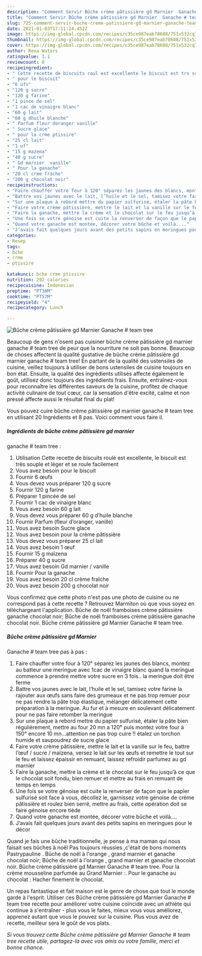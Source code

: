 ```yaml
---
description: "Comment Servir Bûche crème pâtissière gd Marnier  Ganache # team tree"
title: "Comment Servir Bûche crème pâtissière gd Marnier  Ganache # team tree"
slug: 725-comment-servir-buche-creme-patissiere-gd-marnier-ganache-team-tree
date: 2021-01-03T17:11:24.452Z
image: https://img-global.cpcdn.com/recipes/c35ce987eab78688/751x532cq70/buche-creme-patissiere-gd-marnier-ganache-team-tree-photo-principale-de-la-recette.jpg
thumbnail: https://img-global.cpcdn.com/recipes/c35ce987eab78688/751x532cq70/buche-creme-patissiere-gd-marnier-ganache-team-tree-photo-principale-de-la-recette.jpg
cover: https://img-global.cpcdn.com/recipes/c35ce987eab78688/751x532cq70/buche-creme-patissiere-gd-marnier-ganache-team-tree-photo-principale-de-la-recette.jpg
author: Rena Waters
ratingvalue: 3.1
reviewcount: 8
recipeingredient:
- " Cette recette de biscuits roul est excellente le biscuit est trs souple et lger et se roule facilement"
- " pour le biscuit"
- "6 ufs"
- "120 g sucre"
- "120 g farine"
- "1 pince de sel"
- "1 cac de vinaigre blanc"
- "60 g lait"
- "60 g dhuile blanche"
- " Parfum fleur doranger vanille"
- " Sucre glace"
- " pour la crme ptissire"
- "25 cl lait"
- "1 uf"
- "15 g mazena"
- "40 g sucre"
- " Gd marnier  vanille"
- " Pour la ganache"
- "20 cl crme frache"
- "200 g chocolat noir"
recipeinstructions:
- "Faire chauffer votre four à 120° séparez les jaunes des blancs, montez au batteur une meringue avec 1cac de vinaigre blanc quand la meringue commence à prendre mettre votre sucre en 3 fois.. la meringue doit être ferme"
- "Battre vos jaunes avec le lait, l’huile et le sel, tamisez votre farine la rajouter aux œufs sans faire des grumeaux et ne pas trop remuer pour ne pas rendre la pâte trop élastique, mélanger délicatement cette préparation à la meringue. Au fur et à mesure en soulevant délicatement pour ne pas faire retomber la meringue"
- "Sur une plaque à rebord mettre du papier sulfurisé, étaler la pâte bien régulièrement, mettre au four 20 mn a 120° puis montez votre four à 150° encore 10 mn...attention ne pas trop cuire !! étalez un torchon humide et saupoudrez de sucre glace"
- "Faire votre crème pâtissière, mettre le lait et la vanille sur le feu, battre l’œuf / sucre / maïzena, versez le lait sur les œufs et remettre le tout sur le feu et laissez épaissir en remuant, laissez refroidir parfumez au gd marnier"
- "Faire la ganache, mettre la crème et le chocolat sur le feu jusqu’à ce que le chocolat soit fondu, bien remuer et mettre au frais en remuant de temps en temps"
- "Une fois se votre génoise est cuite la renverser de façon que le papier sulfurisé soit face à vous, décollez le, garnissez votre génoise de crème pâtissière et roulez bien serré, mettre au frais, cette opération doit se faire génoise encore tiède"
- "Quand votre ganache est montée, décorer votre bûche et voilà...."
- "J’avais fait quelques jours avant des petits sapins en meringues pour le décor"
categories:
- Resep
tags:
- bche
- crme
- ptissire

katakunci: bche crme ptissire 
nutrition: 292 calories
recipecuisine: Indonesian
preptime: "PT30M"
cooktime: "PT57M"
recipeyield: "4"
recipecategory: Lunch

---
```



![Bûche crème pâtissière gd Marnier 
Ganache # team tree](https://img-global.cpcdn.com/recipes/c35ce987eab78688/751x532cq70/buche-creme-patissiere-gd-marnier-ganache-team-tree-photo-principale-de-la-recette.jpg)

Beaucoup de gens n'osent pas cuisiner bûche crème pâtissière gd marnier 
ganache # team tree de peur que la nourriture ne soit pas bonne. Beaucoup de choses affectent la qualité gustative de bûche crème pâtissière gd marnier 
ganache # team tree! En partant de la qualité des ustensiles de cuisine, veillez toujours à utiliser de bons ustensiles de cuisine toujours en bon état. Ensuite, la qualité des ingrédients utilisés affecte également le goût, utilisez donc toujours des ingrédients frais. Ensuite, entraînez-vous pour reconnaître les différentes saveurs de la cuisine, profitez de chaque activité culinaire de tout cœur, car la sensation d'être excité, calme et non pressé affecte aussi le résultat final du plat!

<!--inarticleads1-->

Vous pouvez cuire bûche crème pâtissière gd marnier 
ganache # team tree en utilisant 20 Ingrédients et 8 pas. Voici comment vous faire il.

##### Ingrédients de bûche crème pâtissière gd marnier 
ganache # team tree :

1. Utilisation  Cette recette de biscuits roulé est excellente, le biscuit est très souple et léger et se roule facilement
1. Vous avez besoin  pour le biscuit
1. Fournir 6 œufs
1. Vous devez vous préparer 120 g sucre
1. Fournir 120 g farine
1. Préparer 1 pincée de sel
1. Fournir 1 cac de vinaigre blanc
1. Vous avez besoin 60 g lait
1. Vous devez vous préparer 60 g d’huile blanche
1. Fournir  Parfum (fleur d’oranger, vanille)
1. Vous avez besoin  Sucre glace
1. Vous avez besoin  pour la crème pâtissière
1. Vous devez vous préparer 25 cl lait
1. Vous avez besoin 1 œuf
1. Fournir 15 g maïzena
1. Préparer 40 g sucre
1. Vous avez besoin  Gd marnier / vanille
1. Fournir  Pour la ganache
1. Vous avez besoin 20 cl crème fraîche
1. Vous avez besoin 200 g chocolat noir


Vous confirmez que cette photo n&#39;est pas une photo de cuisine ou ne correspond pas à cette recette ? Retrouvez Marmiton où que vous soyez en téléchargeant l&#39;application. Bûche de noël framboises crème pâtissière ganache chocolat noir; Bûche de noël framboises crème pâtissière ganache chocolat noir. Bûche crème pâtissière gd Marnier Ganache # team tree. 

<!--inarticleads2-->

##### Bûche crème pâtissière gd Marnier 
Ganache # team tree pas à pas :

1. Faire chauffer votre four à 120° séparez les jaunes des blancs, montez au batteur une meringue avec 1cac de vinaigre blanc quand la meringue commence à prendre mettre votre sucre en 3 fois.. la meringue doit être ferme
1. Battre vos jaunes avec le lait, l’huile et le sel, tamisez votre farine la rajouter aux œufs sans faire des grumeaux et ne pas trop remuer pour ne pas rendre la pâte trop élastique, mélanger délicatement cette préparation à la meringue. Au fur et à mesure en soulevant délicatement pour ne pas faire retomber la meringue
1. Sur une plaque à rebord mettre du papier sulfurisé, étaler la pâte bien régulièrement, mettre au four 20 mn a 120° puis montez votre four à 150° encore 10 mn...attention ne pas trop cuire !! étalez un torchon humide et saupoudrez de sucre glace
1. Faire votre crème pâtissière, mettre le lait et la vanille sur le feu, battre l’œuf / sucre / maïzena, versez le lait sur les œufs et remettre le tout sur le feu et laissez épaissir en remuant, laissez refroidir parfumez au gd marnier
1. Faire la ganache, mettre la crème et le chocolat sur le feu jusqu’à ce que le chocolat soit fondu, bien remuer et mettre au frais en remuant de temps en temps
1. Une fois se votre génoise est cuite la renverser de façon que le papier sulfurisé soit face à vous, décollez le, garnissez votre génoise de crème pâtissière et roulez bien serré, mettre au frais, cette opération doit se faire génoise encore tiède
1. Quand votre ganache est montée, décorer votre bûche et voilà....
1. J’avais fait quelques jours avant des petits sapins en meringues pour le décor


Quand je fais une bûche traditionnelle, je pense à ma maman qui nous faisait ses bûches à noël Pas toujours réussies.,c&#39;était de bons moments Pastrypauline . Bûche de noël à l&#39;orange , grand marnier et ganache chocolat noir; Bûche de noël à l&#39;orange , grand marnier et ganache chocolat noir. Bûche crème pâtissière gd Marnier Ganache # team tree. Pour la crème mousseline parfumée au Grand Marnier :. Pour le ganache au chocolat : Hacher finement le chocolat. 

<!--inarticleads1-->

<p>
Un repas fantastique et fait maison est le genre de chose que tout le monde garde à l'esprit. Utiliser ces Bûche crème pâtissière gd Marnier 
Ganache # team tree recette pour améliorer votre cuisine coïncide avec un athlète qui continue à s'entraîner - plus vous le faites, mieux vous vous améliorez, apprenez autant que vous le pouvez sur la cuisine. Plus vous avez de recette, meilleur sera le goût de vos plats.
</p>

<p>
<i>Si vous trouvez cette Bûche crème pâtissière gd Marnier 
Ganache # team tree recette utile, partagez-la avec vos amis ou votre famille, merci et bonne chance.</i>
</p>
